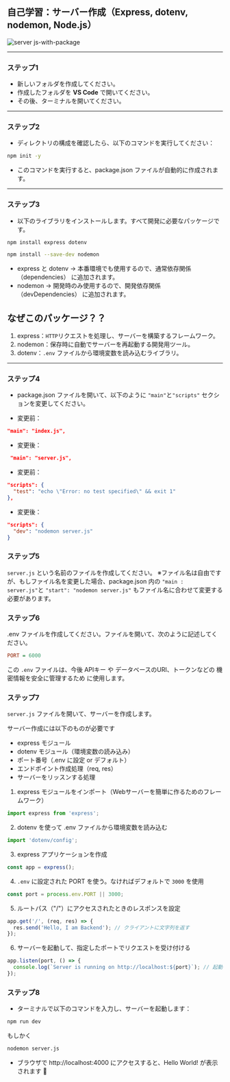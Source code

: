 ## 自己学習：サーバー作成（Express, dotenv, nodemon, Node.js）
![server js-with-package](https://github.com/user-attachments/assets/25f90133-8d2e-45b4-911a-c34ee297284f)

---

### ステップ1

- 新しいフォルダを作成してください。  
- 作成したフォルダを **VS Code** で開いてください。  
- その後、ターミナルを開いてください。

---

### ステップ2

- ディレクトリの構成を確認したら、以下のコマンドを実行してください：

```bash
npm init -y
``` 
- このコマンドを実行すると、package.json ファイルが自動的に作成されます。
---

### ステップ3

- 以下のライブラリをインストールします。すべて開発に必要なパッケージです。
```bash
npm install express dotenv
```

```bash
npm install --save-dev nodemon
```
- express と dotenv → 本番環境でも使用するので、通常依存関係（dependencies） に追加されます。
- nodemon → 開発時のみ使用するので、開発依存関係（devDependencies） に追加されます。

## なぜこのパッケージ？？
1. express：`HTTP`リクエストを処理し、サーバーを構築するフレームワーク。
2. nodemon：保存時に自動でサーバーを再起動する開発用ツール。
3. dotenv：`.env` ファイルから環境変数を読み込むライブラリ。

---

### ステップ4
- package.json ファイルを開いて、以下のように `"main"`と`"scripts"` セクションを変更してください。
 
- 変更前：
 ```json
 "main": "index.js",
```

- 変更後：
```json
 "main": "server.js",
```
- 変更前：
```json 
"scripts": {
  "test": "echo \"Error: no test specified\" && exit 1"
},
```

- 変更後：
```json 
"scripts": {
  "dev": "nodemon server.js"
}
```

### ステップ5
`server.js` という名前のファイルを作成してください。
※ファイル名は自由ですが、もしファイル名を変更した場合、package.json 内の `"main : server.js"`と `"start": "nodemon server.js"` もファイル名に合わせて変更する必要があります。

### ステップ6
.env ファイルを作成してください。ファイルを開いて、次のように記述してください。
```ini
PORT = 6000
```
この `.env` ファイルは、今後 APIキー や データベースのURI、トークンなどの 機密情報を安全に管理するため に使用します。

### ステップ7
`server.js` ファイルを開いて、サーバーを作成します。

サーバー作成には以下のものが必要です
- express モジュール
- dotenv モジュール（環境変数の読み込み）
- ポート番号（.env に設定 or デフォルト）
- エンドポイント作成処理（req, res）
- サーバーをリッスンする処理

1. express モジュールをインポート（Webサーバーを簡単に作るためのフレームワーク）
```javascript
import express from 'express';
```

2. dotenv を使って .env ファイルから環境変数を読み込む
```javascript
import 'dotenv/config';
```

3. express アプリケーションを作成
```javascript
const app = express();
```

4. `.env` に設定された PORT を使う。なければデフォルトで `3000` を使用
```javascript
const port = process.env.PORT || 3000;
```

5. ルートパス（"/"）にアクセスされたときのレスポンスを設定
```javascript
app.get('/', (req, res) => {
  res.send('Hello, I am Backend'); // クライアントに文字列を返す
});
```

6. サーバーを起動して、指定したポートでリクエストを受け付ける

```javascript
app.listen(port, () => {
  console.log(`Server is running on http://localhost:${port}`); // 起動成功時のログ出力
});
```
### ステップ8
- ターミナルで以下のコマンドを入力し、サーバーを起動します：
```bash
npm run dev
```
もしかく
```bash
nodemon server.js
```

- ブラウザで http://localhost:4000 にアクセスすると、Hello World! が表示されます 🎉

